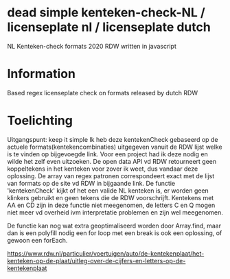 # dead simple kenteken-check-NL / licenseplate nl / licenseplate dutch
NL Kenteken-check formats 2020 RDW written in javascript

# Information

Based regex licenseplate check on formats released by dutch RDW

# Toelichting
Uitgangspunt: keep it simple
Ik heb deze kentekenCheck gebaseerd op de actuele formats(kentekencombinaties) uitgegeven vanuit de RDW lijst welke is te vinden op bijgevoegde link. Voor een project had ik deze nodig en wilde het zelf even uitzoeken. De open data API vd RDW 
retourneert geen koppeltekens in het kenteken voor zover ik weet, dus vandaar deze oplossing.
De array van regex patronen correspondeert exact met de lijst van formats op de site vd RDW in bijgaande link.
De functie 'kentekenCheck' kijkt of het een valide NL kenteken is, er worden geen klinkers gebruikt en geen tekens die de RDW voorschrijft. Kentekens met AA en CD zijn in deze functie niet meegenomen, de letters C en Q mogen niet meer vd overheid ivm interpretatie problemen en zijn wel meegenomen.

De functie kan nog wat extra geoptimaliseerd worden door Array.find, maar dan is een polyfill nodig  een for loop met een break is ook een oplossing, of gewoon een forEach.

https://www.rdw.nl/particulier/voertuigen/auto/de-kentekenplaat/het-kenteken-op-de-plaat/uitleg-over-de-cijfers-en-letters-op-de-kentekenplaat

